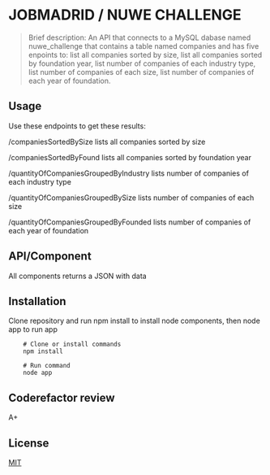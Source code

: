 # JOBMADRID / NUWE CHALLENGE

> Brief description: An API that connects to a MySQL dabase named nuwe_challenge that contains a table named companies and has five enpoints to: list all companies sorted by size, list all companies sorted by foundation year, list number of companies of each industry type, list number of companies of each size, list number of companies of each year of foundation.

## Usage

Use these endpoints to get these results:

/companiesSortedBySize
lists all companies sorted by size

/companiesSortedByFound
lists all companies sorted by foundation year

/quantityOfCompaniesGroupedByIndustry
lists number of companies of each industry type

/quantityOfCompaniesGroupedBySize
lists number of companies of each size

/quantityOfCompaniesGroupedByFounded
lists number of companies of each year of foundation

## API/Component

All components returns a JSON with data

## Installation

Clone repository and run npm install to install node components, then node app to run app

```shell
    # Clone or install commands
    npm install
```

```shell
    # Run command
    node app
```

## Coderefactor review
A+

## License

[MIT](https://opensource.org/licenses/MIT)

